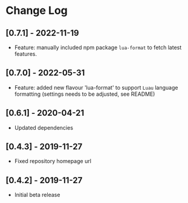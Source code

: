 # Change Log

## [0.7.1] - 2022-11-19

- Feature: manually included npm package `lua-format` to fetch latest features.

## [0.7.0] - 2022-05-31

- Feature: added new flavour 'lua-format' to support `Luau` language formatting (settings needs to be adjusted, see README)

## [0.6.1] - 2020-04-21

- Updated dependencies

## [0.4.3] - 2019-11-27

- Fixed repository homepage url

## [0.4.2] - 2019-11-27

- Initial beta release
